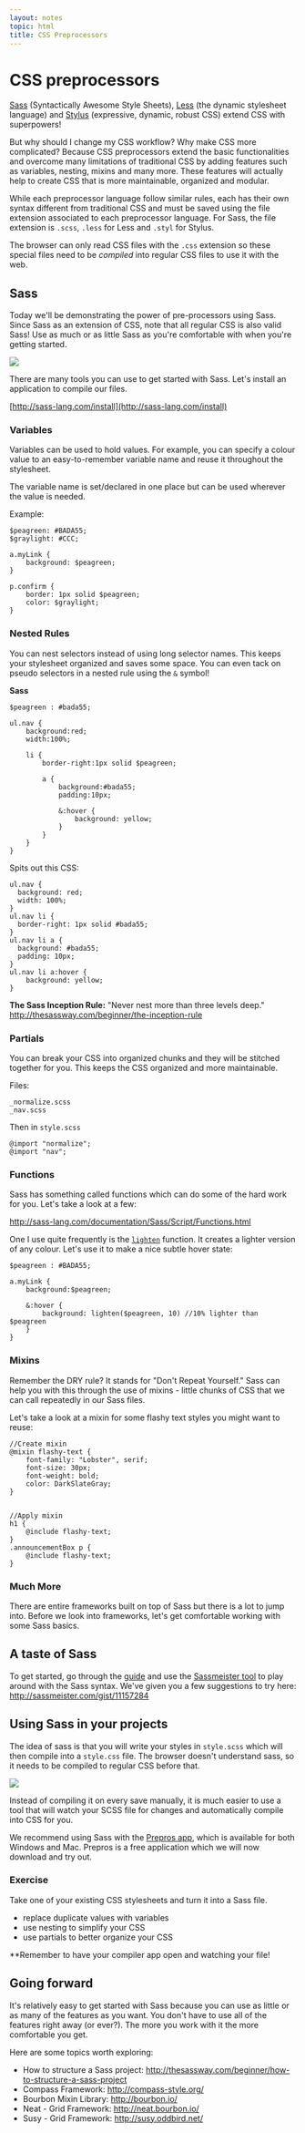 ```yaml
---
layout: notes
topic: html
title: CSS Preprocessors
---
```


# CSS preprocessors

[Sass](http://sass-lang.com/) (Syntactically Awesome Style Sheets), [Less](http://lesscss.org/) (the dynamic stylesheet language) and [Stylus](http://learnboost.github.io/stylus/) (expressive, dynamic, robust CSS) extend CSS with superpowers! 

But why should I change my CSS workflow? Why make CSS more complicated? Because CSS preprocessors extend the basic functionalities and overcome many limitations of traditional CSS by adding features such as variables, nesting, mixins and many more. These features will actually help to create CSS that is more maintainable, organized and modular.

While each preprocessor language follow similar rules, each has their own syntax different from traditional CSS and must be saved using the file extension associated to each preprocessor language. For Sass, the file extension is `.scss`, `.less` for Less and `.styl` for Stylus.

The browser can only read CSS files with the `.css` extension so these special files need to be *compiled* into regular CSS files to use it with the web. 

## Sass
Today we'll be demonstrating the power of pre-processors using Sass. Since Sass as an extension of CSS, note that all regular CSS is also valid Sass! Use as much or as little Sass as you're comfortable with when you're getting started.

![](http://cl.ly/image/15293X1N0c0J/sass-css.png)

There are many tools you can use to get started with Sass. Let's install an application to compile our files.

[http://sass-lang.com/install](http://sass-lang.com/install)

### Variables
Variables can be used to hold values.  For example, you can specify a colour value to an easy-to-remember variable name and reuse it throughout the stylesheet.

The variable name is set/declared in one place but can be used wherever the value is needed.

Example:

	$peagreen: #BADA55; 
	$graylight: #CCC;

	a.myLink {
		background: $peagreen;
	}

	p.confirm {
		border: 1px solid $peagreen;
		color: $graylight;
	}


### Nested Rules
You can nest selectors instead of using long selector names. This keeps your stylesheet organized and saves some space. You can even tack on pseudo selectors in a nested rule using the `&` symbol!

**Sass**

	$peagreen : #bada55;
	
	ul.nav {
		background:red;
		width:100%;
		
		li {
			border-right:1px solid $peagreen;
			
			a {
				background:#bada55;
				padding:10px;

				&:hover {
					background: yellow;
				}
			}
		}
	}

Spits out this CSS:

	ul.nav {
	  background: red;
	  width: 100%;
	}
	ul.nav li {
	  border-right: 1px solid #bada55;
	}
	ul.nav li a {
	  background: #bada55;
	  padding: 10px;
	}
	ul.nav li a:hover {
		background: yellow;
	}

**The Sass Inception Rule:** "Never nest more than three levels deep." <http://thesassway.com/beginner/the-inception-rule>

### Partials

You can break your CSS into organized chunks and they will be stitched together for you. This keeps the CSS organized and more maintainable. 

Files:

    _normalize.scss
    _nav.scss

Then in `style.scss`

    @import "normalize";
    @import "nav";

### Functions
Sass has something called functions which can do some of the hard work for you. Let's take a look at a few:

<http://sass-lang.com/documentation/Sass/Script/Functions.html>

One I use quite frequently is the [`lighten`](http://sass-lang.com/documentation/Sass/Script/Functions.html#lighten-instance_method) function. It creates a lighter version of any colour. Let's use it to make a nice subtle hover state:
    
    $peagreen : #BADA55; 

    a.myLink {
        background:$peagreen;

        &:hover {
            background: lighten($peagreen, 10) //10% lighter than $peagreen
        }
    }

### Mixins

Remember the DRY rule? It stands for "Don't Repeat Yourself." Sass can help you with this through the use of mixins - little chunks of CSS that we can call repeatedly in our Sass files.

Let's take a look at a mixin for some flashy text styles you might want to reuse:
	
    //Create mixin
    @mixin flashy-text {
        font-family: "Lobster", serif;
        font-size: 30px;
        font-weight: bold;
        color: DarkSlateGray;
    }
   
   
    //Apply mixin
    h1 {
        @include flashy-text;
    }
    .announcementBox p {
        @include flashy-text;
    }


### Much More
There are entire frameworks built on top of Sass but there is a lot to jump into. Before we look into frameworks, let's get comfortable working with some Sass basics. 

## A taste of Sass

To get started, go through the [guide](http://sass-lang.com/guide) and use the [Sassmeister tool](http://sassmeister.com/) to play around with the Sass syntax. We've given you a few suggestions to try here: <http://sassmeister.com/gist/11157284>

## Using Sass in your projects

The idea of sass is that you will write your styles in `style.scss` which will then compile into a `style.css` file. The browser doesn't understand sass, so it needs to be compiled to regular CSS before that.

![](http://cl.ly/image/1W0E2w1l1j3q/compiling-scss.png)

Instead of compiling it on every save manually, it is much easier to use a tool that will watch your SCSS file for changes and automatically compile into CSS for you. 

We recommend using Sass with the [Prepros app](http://alphapixels.com/prepros/), which is available for both Windows and Mac. Prepros is a free application which we will now download and try out.

### Exercise

Take one of your existing CSS stylesheets and turn it into a Sass file.

* replace duplicate values with variables
* use nesting to simplify your CSS
* use partials to better organize your CSS

**Remember to have your compiler app open and watching your file!


## Going forward

It's relatively easy to get started with Sass because you can use as little or as many of the features as you want. You don't have to use all of the features right away (or ever?). The more you work with it the more comfortable you get.

Here are some topics worth exploring:

* How to structure a Sass project: <http://thesassway.com/beginner/how-to-structure-a-sass-project>
* Compass Framework: <http://compass-style.org/>
* Bourbon Mixin Library: <http://bourbon.io/>
* Neat - Grid Framework: <http://neat.bourbon.io/>
* Susy - Grid Framework: <http://susy.oddbird.net/>